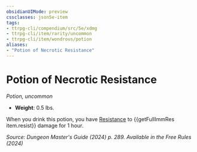 ```yaml
---
obsidianUIMode: preview
cssclasses: json5e-item
tags:
- ttrpg-cli/compendium/src/5e/xdmg
- ttrpg-cli/item/rarity/uncommon
- ttrpg-cli/item/wondrous/potion
aliases: 
- "Potion of Necrotic Resistance"
---
```

# Potion of Necrotic Resistance
*Potion, uncommon*  

- **Weight**: 0.5 lbs.

When you drink this potion, you have [Resistance](3-Compendium/CLI/rules/variant-rules/resistance-xphb.md) to {{getFullImmRes item.resist}} damage for 1 hour.

*Source: Dungeon Master's Guide (2024) p. 289. Available in the Free Rules (2024)*